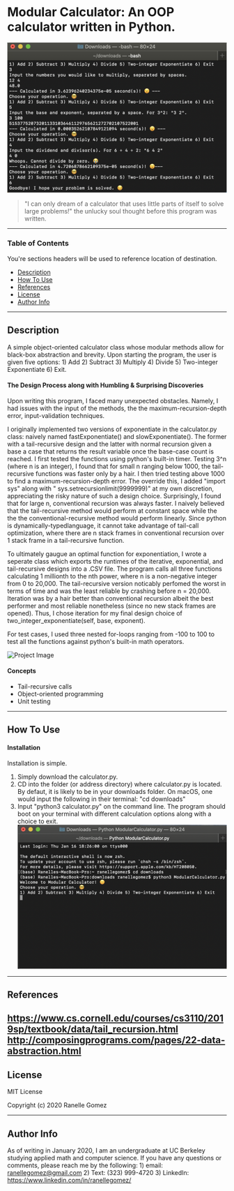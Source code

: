 # Modular Calculator: An OOP calculator written in Python.

![Project Image](calculator_interface.png)

> "I can only dream of a calculator that uses little parts of itself to solve large problems!" the unlucky soul thought before this program was written.   

---

### Table of Contents
You're sections headers will be used to reference location of destination.

- [Description](#description)
- [How To Use](#how-to-use)
- [References](#references)
- [License](#license)
- [Author Info](#author-info)

---

## Description

A simple object-oriented calculator class whose modular methods allow for black-box abstraction and brevity. Upon starting the program, the user is given five options: 1) Add 2) Subtract 3) Multiply 4) Divide 5) Two-integer Exponentiate 6) Exit.

#### The Design Process along with Humbling & Surprising Discoveries 

Upon writing this program, I faced many unexpected obstacles. Namely, I had issues with the input of the methods, the the maximum-recursion-depth error, input-validation techniques. 

I originally implemented two versions of exponentiate in the calculator.py class: naively named fastExponentiate() and slowExponentiate(). The former with a tail-recursive design and the latter with normal recursion given a base a case that returns the result variable once the base-case count is reached. I first tested the functions using python's built-in timer. Testing 3^n (where n is an integer), I found that for small n ranging below 1000, the tail-recursive functions was faster only by a hair. I then tried testing above 1000 to find a maximum-recursion-depth error. The override this, I added "import sys" along with " sys.setrecursionlimit(9999999)" at my own discretion, appreciating the risky nature of such a design choice. Surprisingly, I found that for large n, conventional recursion was always faster. I naively believed that the tail-recursive method would perform at constant space while the the the conventional-recursive method would perform linearly. Since python is dynamically-typedlanguage, it cannot take advantage of tail-call optimization, where there are n stack frames in conventional recursion over 1 stack frame in a tail-recursive function. 

To ultimately gaugue an optimal function for exponentiation, I wrote a seperate class which exports the runtimes of the iterative, exponential, and tail-recursive designs into a .CSV file. The program calls all three functions calculating 1 millionth to the nth power, where n is a non-negative integer from 0 to 20,000. The tail-recursive version noticably perfomed the worst in terms of time and was the least reliable by crashing before n = 20,000. Iteration was by a hair better than conventional recursion albeit the best performer and most reliable nonetheless (since no new stack frames are opened). Thus, I chose iteration for my final design choice of two_integer_exponentiate(self, base, exponent).

For test cases, I used three nested for-loops ranging from -100 to 100 to test all the functions against python's built-in math operators. 

![Project Image](runtime_benchmark_chart.svg)

#### Concepts

- Tail-recursive calls
- Object-oriented programming
- Unit testing
---

## How To Use

#### Installation
Installation is simple. 
1) Simply download the calculator.py. 
2) CD into the folder (or address directory) where calculator.py is located. By defaut, it is likely to be in your downloads folder. On macOS, one would input the following in their terminal: "cd downloads" 
3) Input "python3 calculator.py" on the command line. The program should boot on your terminal with different calculation options along with a choice to exit. 
![Project Image](setup.png)
---

## References
https://www.cs.cornell.edu/courses/cs3110/2019sp/textbook/data/tail_recursion.html
http://composingprograms.com/pages/22-data-abstraction.html
---

## License

MIT License

Copyright (c) 2020 Ranelle Gomez


---

## Author Info

As of writing in January 2020, I am an undergraduate at UC Berkeley studying applied math and computer science. If you have any questions or comments, please reach me by the following: 1) email: ranellegomez@gmail.com 2) Text: (323) 999-4720 3)
LinkedIn: https://www.linkedin.com/in/ranellegomez/

